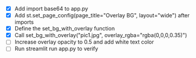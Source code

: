 - [x] Add import base64 to app.py
- [x] Add st.set_page_config(page_title="Overlay BG", layout="wide") after imports
- [x] Define the set_bg_with_overlay function
- [x] Call set_bg_with_overlay("pic1.jpg", overlay_rgba="rgba(0,0,0,0.35)")
- [ ] Increase overlay opacity to 0.5 and add white text color
- [ ] Run streamlit run app.py to verify

